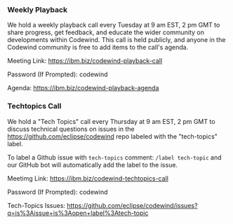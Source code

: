 
### Weekly Playback

We hold a weekly playback call every Tuesday at 9 am EST, 2 pm GMT to share progress, get feedback, and educate the wider community on developments within Codewind. This call is held publicly, and anyone in the Codewind community is free to add items to the call's agenda.

Meeting Link: https://ibm.biz/codewind-playback-call

Password (If Prompted): codewind

Agenda: https://ibm.biz/codewind-playback-agenda

### Techtopics Call

We hold a "Tech Topics" call every Thursday at 9 am EST, 2 pm GMT to discuss technical questions on issues in the https://github.com/eclipse/codewind repo labeled with the "tech-topics" label.

To label a Github issue with `tech-topics` comment: `/label tech-topic` and our GitHub bot will automatically add the label to the issue.

Meetimg Link: https://ibm.biz/codewind-techtopics-call

Password (If Prompted): codewind

Tech-Topics Issues: https://github.com/eclipse/codewind/issues?q=is%3Aissue+is%3Aopen+label%3Atech-topic